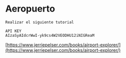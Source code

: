 # Aeropuerto



````
Realizar el siguiente tutorial

API KEY
AIzaSyAIdcrWwI-yk9cs4W2VEODHU12iNIGReaM
````
[https://www.jerriepelser.com/books/airport-explorer/](https://www.jerriepelser.com/books/airport-explorer/)
